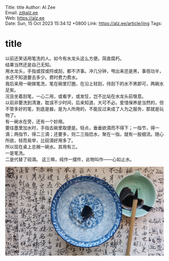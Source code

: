 Title:  title
Author: Al Zee  
Email:  z@alz.ee  
Web:    https://alz.ee  
Date:   Sun, 15 Oct 2023 15:34:12 +0800
Link:   https://alz.ee/article/jing
Tags:   

# title

以前还笑话用笔洗的人。如今有水龙头这么方便。简直腐朽。  
结果当然还是自己无知。  
用水龙头，手指或捏或捋或刮，都不济事。冲几分钟，甩出来还是黑，事倍功半，水还不知道要去多少。费时费力费水。  
我后来用一碗做笔洗，笔在碗里打圈，在沿上轻刮，待刮下的水不黑即可，两碗水足矣。  
况且坐着刮笔，一心二用，或看字，或发怔，岂不比站在水龙头前惬意。  
以前非要洗到清澈，耽误不少时间，后来知道，大可不必。爱惜保养是当然的，但不管多好的笔，到底是器，是为人所用的，不能反过来成了人为之服务，那就是玩物了。  
有一碗水在旁，还有一个妙用。  
要往墨里加水时，手指去碗里取便是。轻点，垂垂欲滴而不得下；一指节，得一滴；两指节，得二三滴；还要多，则二三指捻水，聚在一指，就有一股细流。随心所欲，轻而易举，比砚滴好用多了。  
所以现在桌上总搁一碗水。其用有三。  
一是笔洗。  
二是代替了砚滴。
这三嘛，纯作一摆件，此物叫作——心如止水。

![jing](img/jing.jpg)
